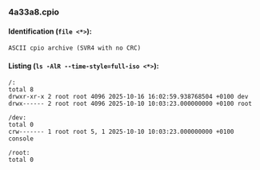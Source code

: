 ### 4a33a8.cpio
#### Identification (`file <*>`):
```
ASCII cpio archive (SVR4 with no CRC)
```
#### Listing (`ls -AlR --time-style=full-iso <*>`):
```
/:
total 8
drwxr-xr-x 2 root root 4096 2025-10-16 16:02:59.938768504 +0100 dev
drwx------ 2 root root 4096 2025-10-10 10:03:23.000000000 +0100 root

/dev:
total 0
crw------- 1 root root 5, 1 2025-10-10 10:03:23.000000000 +0100 console

/root:
total 0
```

